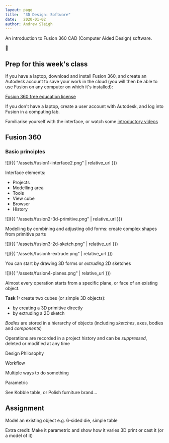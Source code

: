 ```yaml
---
layout: page
title:  "3D Design: Software"
date:   2020-01-02
author: Andrew Sleigh
---
```


An introduction to Fusion 360 CAD (Computer Aided Design) software.

<!--more-->


:construction:


## Prep for this week's class

If you have a laptop, download and install Fusion 360, and create an Autodesk account to save your work in the cloud (you will then be able to use Fusion on any computer on which it's installed):

[Fusion 360 free education license](https://www.autodesk.co.uk/products/fusion-360/students-teachers-educators)

If you don't have a laptop, create a user account with Autodesk, and log into Fusion in a computing lab.

Familiarise yourself with the interface, or watch some [introductory videos](<https://www.linkedin.com/learning/fusion-360-essential-training-2/use-fusion-360-to-turn-your-ideas-into-designs?u=67552674>)


## Fusion 360

### Basic principles


![]({{ "/assets/fusion1-interface2.png" | relative_url }})

Interface elements:
* Projects 
* Modelling area
* Tools
* View cube
* Browser
* History

![]({{ "/assets/fusion2-3d-primitive.png" | relative_url }})

Modelling by combining and adjusting olid forms: create complex shapes from primitive parts

![]({{ "/assets/fusion3-2d-sketch.png" | relative_url }})

![]({{ "/assets/fusion5-extrude.png" | relative_url }})

You can start by drawing 3D forms or *extruding* 2D sketches

![]({{ "/assets/fusion4-planes.png" | relative_url }})

Almost every operation starts from a specific plane, or face of an existing object.




**Task 1:** create two cubes (or simple 3D objects):
* by creating a 3D primitive directly
* by extruding a 2D sketch



*Bodies* are stored in a hierarchy of objects (including *sketches*, axes, bodies and *components*)

Operations are recorded in a project history and can be *suppressed*, deleted or modified at any time 


Design Philosophy

Workflow

Multiple ways to do something


Parametric

See Kobble table, or Polish furniture brand...

## Assignment

Model an existing object
e.g. 6-sided die, simple table

Extra credit:
Make it parametric and show how it varies
3D print or cast it (or a model of it)


